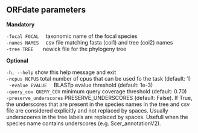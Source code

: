 ## ORFdate parameters


<b>Mandatory</b>

```-focal FOCAL  ```        taxonomic name of the focal species <br>
```-names NAMES  ```        csv file matching fasta (col1) and tree (col2) names<br>
```-tree TREE   ```         newick file for the phylogeny tree<br>
 


<b>Optional</b>


  ```-h, --help```            show this help message and exit<br>
 ``` -ncpus NCPUS ```         total number of cpus that can be used fo the task (default: 1)<br>
```  -evalue EVALUE   ```     BLASTp evalue threshold (default: 1e-3)<br>
 ``` -query_cov QUERY_COV ``` minimum query coverage threshold (default: 0.70)<br>
 ``` -preserve_underscores ``` PRESERVE_UNDERSCORES (default: False). If True, 
                        the underscores that are present in the species names in the tree and csv file are considered explicitly and not replaced by spaces. Usually underscoeres in the tree labels are replaced by spaces. Usefull when the species name contains underscores (e.g. Scer_annotationV2). 